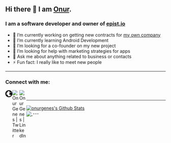 ## Hi there 👋 I am [Onur][personalwebsite].
### I am a software developer and owner of [epist.io][website]

- 🔭 I’m currently working on getting new contracts for [my own company][website]
- 🌱 I’m currently learning Android Development
- 👯 I’m looking for a co-founder on my new project
- 🤔 I’m looking for help with marketing strategies for apps
- 💬 Ask me about anything related to business or contacts
- ⚡ Fun fact: I really like to meet new people

---

### Connect with me:

[<img align="left" alt="Onur Genes" width="22px" src="https://raw.githubusercontent.com/iconic/open-iconic/master/svg/globe.svg" />][personalwebsite]
[<img align="left" alt="Onur Genes | Twitter" width="22px" src="https://cdn.jsdelivr.net/npm/simple-icons@v3/icons/twitter.svg" />][twitter]
[<img align="left" alt="Onur Genes | LinkedIn" width="22px" src="https://cdn.jsdelivr.net/npm/simple-icons@v3/icons/linkedin.svg" />][linkedin]
</br>

---

<a href="https://github.com/onurgenes">
<img align="center" alt="onurgenes's Github Stats" src="https://github-readme-stats.codestackr.vercel.app/api?username=onurgenes&show_icons=true&hide_border=true&count_private=true&include_all_commits=true" /></a>

</br>

<a href="https://github.com/onurgenes">
  <img align="center" src="https://github-readme-stats.anuraghazra1.vercel.app/api/top-langs/?username=onurgenes&layout=compact" />
</a>
---

[website]: https://epist.io
[personalwebsite]: https://onurgenes.com
[twitter]: https://twitter.com/onurgenes
[linkedin]: https://www.linkedin.com/in/onurgenes/
